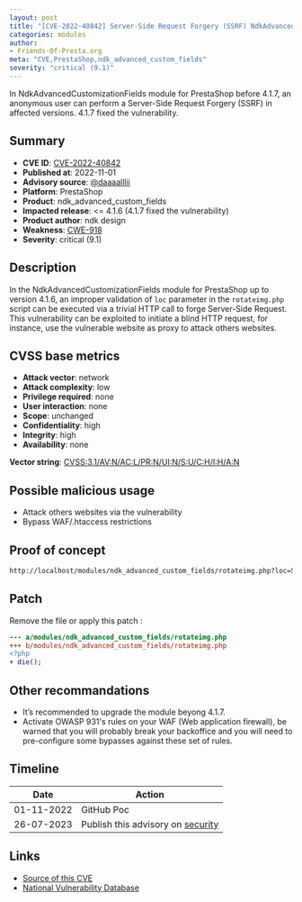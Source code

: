 ```yaml
---
layout: post
title: "[CVE-2022-40842] Server-Side Request Forgery (SSRF) NdkAdvancedCustomizationFields from ndk design a module for PrestaShop"
categories: modules
author:
- Friends-Of-Presta.org
meta: "CVE,PrestaShop,ndk_advanced_custom_fields"
severity: "critical (9.1)"
---
```


In NdkAdvancedCustomizationFields module for PrestaShop before 4.1.7, an anonymous user can perform a Server-Side Request Forgery (SSRF) in affected versions. 4.1.7 fixed the vulnerability.

## Summary

* **CVE ID**: [CVE-2022-40842](https://cve.mitre.org/cgi-bin/cvename.cgi?name=CVE-2022-40842)
* **Published at**: 2022-11-01
* **Advisory source**: [@daaaalllii](https://github.com/daaaalllii/cve-s/blob/main/CVE-2022-40839/poc.txt)
* **Platform**: PrestaShop
* **Product**: ndk_advanced_custom_fields
* **Impacted release**: <= 4.1.6 (4.1.7 fixed the vulnerability)
* **Product author**: ndk design
* **Weakness**: [CWE-918](https://cwe.mitre.org/data/definitions/918.html)
* **Severity**: critical (9.1)

## Description

In the NdkAdvancedCustomizationFields module for PrestaShop up to version 4.1.6, an improper validation of `loc` parameter in the `rotateimg.php` script can be executed via a trivial HTTP call to forge Server-Side Request. This vulnerability can be exploited to initiate a blind HTTP request, for instance, use the vulnerable website as proxy to attack others websites.


## CVSS base metrics

* **Attack vector**: network
* **Attack complexity**: low
* **Privilege required**: none
* **User interaction**: none
* **Scope**: unchanged
* **Confidentiality**: high
* **Integrity**: high
* **Availability**: none

**Vector string**: [CVSS:3.1/AV:N/AC:L/PR:N/UI:N/S:U/C:H/I:H/A:N](https://nvd.nist.gov/vuln-metrics/cvss/v3-calculator?vector=AV:N/AC:L/PR:N/UI:N/S:U/C:H/I:H/A:N)

## Possible malicious usage

* Attack others websites via the vulnerability
* Bypass WAF/.htaccess restrictions


## Proof of concept


```bash
http://localhost/modules/ndk_advanced_custom_fields/rotateimg.php?loc=SSRF_PAYLOAD&rot=90&top=1000&left=1000&width=1000&height=1000&imgwidth=1000
```

## Patch

Remove the file or apply this patch :

```diff
--- a/modules/ndk_advanced_custom_fields/rotateimg.php
+++ b/modules/ndk_advanced_custom_fields/rotateimg.php
<?php
+ die();
```


## Other recommandations

* It’s recommended to upgrade the module beyong 4.1.7.
* Activate OWASP 931's rules on your WAF (Web application firewall), be warned that you will probably break your backoffice and you will need to pre-configure some bypasses against these set of rules.

## Timeline

| Date | Action |
|--|--|
| 01-11-2022 | GitHub Poc |
| 26-07-2023 | Publish this advisory on [security](https://security.friendsofpresta.org/) |

## Links

* [Source of this CVE](https://github.com/daaaalllii/cve-s/blob/main/CVE-2022-40842/poc.txt)
* [National Vulnerability Database](https://cve.mitre.org/cgi-bin/cvename.cgi?name=CVE-2022-40842)


